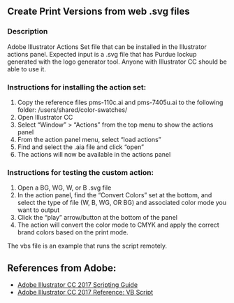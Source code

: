 ## Create Print Versions from web .svg files 

### Description
Adobe Illustrator Actions Set file that can be installed in the Illustrator actions panel. Expected input is a .svg file that has Purdue lockup generated with the logo generator tool. Anyone with Illustrator CC should be able to use it.

### Instructions for installing the action set:
1. Copy the reference files pms-110c.ai and pms-7405u.ai to the following folder: /users/shared/color-swatches/
1. Open Illustrator CC
1. Select “Window” > “Actions” from the top menu to show the actions panel
1. From the action panel menu, select “load actions”
1. Find and select the .aia file and click “open”
1. The actions will now be available in the actions panel
 
### Instructions for testing the custom action:
1. Open a BG, WG, W, or B .svg file
1. In the action panel, find the “Convert Colors” set at the bottom, and select the type of file (W, B, WG, OR BG) and associated color mode you want to output
1. Click the “play” arrow/button at the bottom of the panel
1. The action will convert the color mode to CMYK and apply the correct brand colors based on the print mode.

The vbs file is an example that runs the script remotely.

## References from Adobe:
* [Adobe Illustrator CC 2017 Scripting Guide](http://www.adobe.com/content/dam/acom/en/devnet/illustrator/pdf/AI_ScriptGd_2017.pdf)
* [Adobe Illustrator CC 2017 Reference: VB Script](http://www.adobe.com/content/dam/acom/en/devnet/illustrator/pdf/Illustrator_VBScript_Reference_2017.pdf)

